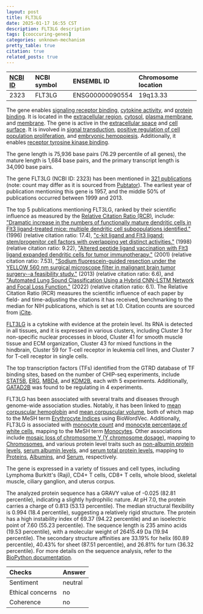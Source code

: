```yaml
---
layout: post
title: FLT3LG
date: 2025-01-17 16:55 CST
description: FLT3LG description
tags: [cooccuring-genes]
categories: unknown-mechanism
pretty_table: true
citation: true
related_posts: true
---
```




| [NCBI ID](https://www.ncbi.nlm.nih.gov/gene/2323) | NCBI symbol | ENSEMBL ID | Chromosome location |
| :-------- | :------- | :-------- | :------- |
| 2323  | FLT3LG | ENSG00000090554 | 19q13.33 |



The gene enables [signaling receptor binding](https://amigo.geneontology.org/amigo/term/GO:0005102), [cytokine activity](https://amigo.geneontology.org/amigo/term/GO:0005125), and [protein binding](https://amigo.geneontology.org/amigo/term/GO:0005515). It is located in the [extracellular region](https://amigo.geneontology.org/amigo/term/GO:0005576), [cytosol](https://amigo.geneontology.org/amigo/term/GO:0005829), [plasma membrane](https://amigo.geneontology.org/amigo/term/GO:0005886), and [membrane](https://amigo.geneontology.org/amigo/term/GO:0016020). The gene is active in the [extracellular space](https://amigo.geneontology.org/amigo/term/GO:0005615) and [cell surface](https://amigo.geneontology.org/amigo/term/GO:0009986). It is involved in [signal transduction](https://amigo.geneontology.org/amigo/term/GO:0007165), [positive regulation of cell population proliferation](https://amigo.geneontology.org/amigo/term/GO:0008284), and [embryonic hemopoiesis](https://amigo.geneontology.org/amigo/term/GO:0035162). Additionally, it enables [receptor tyrosine kinase binding](https://amigo.geneontology.org/amigo/term/GO:0030971).


The gene length is 75,936 base pairs (76.29 percentile of all genes), the mature length is 1,684 base pairs, and the primary transcript length is 34,090 base pairs.


The gene FLT3LG (NCBI ID: 2323) has been mentioned in [321 publications](https://pubmed.ncbi.nlm.nih.gov/?term=%22FLT3LG%22) (note: count may differ as it is sourced from [Pubtator](https://academic.oup.com/nar/article/47/W1/W587/5494727)). The earliest year of publication mentioning this gene is 1957, and the middle 50% of publications occurred between 1999 and 2013.


The top 5 publications mentioning FLT3LG, ranked by their scientific influence as measured by the [Relative Citation Ratio (RCR)](https://journals.plos.org/plosbiology/article?id=10.1371/journal.pbio.1002541), include: ["Dramatic increase in the numbers of functionally mature dendritic cells in Flt3 ligand-treated mice: multiple dendritic cell subpopulations identified."](https://pubmed.ncbi.nlm.nih.gov/8920882) (1996) (relative citation ratio: 17.4), ["c-kit ligand and Flt3 ligand: stem/progenitor cell factors with overlapping yet distinct activities."](https://pubmed.ncbi.nlm.nih.gov/9454740) (1998) (relative citation ratio: 9.22), ["Altered peptide ligand vaccination with Flt3 ligand expanded dendritic cells for tumor immunotherapy."](https://pubmed.ncbi.nlm.nih.gov/11427731) (2001) (relative citation ratio: 7.53), ["Sodium fluorescein-guided resection under the YELLOW 560 nm surgical microscope filter in malignant brain tumor surgery--a feasibility study."](https://pubmed.ncbi.nlm.nih.gov/23430234) (2013) (relative citation ratio: 6.6), and ["Automated Lung Sound Classification Using a Hybrid CNN-LSTM Network and Focal Loss Function."](https://pubmed.ncbi.nlm.nih.gov/35161977) (2022) (relative citation ratio: 6.1). The Relative Citation Ratio (RCR) measures the scientific influence of each paper by field- and time-adjusting the citations it has received, benchmarking to the median for NIH publications, which is set at 1.0. Citation counts are sourced from [iCite](https://icite.od.nih.gov).


[FLT3LG](https://www.proteinatlas.org/ENSG00000090554-FLT3LG) is a cytokine with evidence at the protein level. Its RNA is detected in all tissues, and it is expressed in various clusters, including Cluster 3 for non-specific nuclear processes in blood, Cluster 41 for smooth muscle tissue and ECM organization, Cluster 43 for mixed functions in the hindbrain, Cluster 59 for T-cell receptor in leukemia cell lines, and Cluster 7 for T-cell receptor in single cells.


The top transcription factors (TFs) identified from the GTRD database of TF binding sites, based on the number of CHIP-seq experiments, include [STAT5B](https://www.ncbi.nlm.nih.gov/gene/6777), [ERG](https://www.ncbi.nlm.nih.gov/gene/2078), [MBD4](https://www.ncbi.nlm.nih.gov/gene/8930), and [KDM2B](https://www.ncbi.nlm.nih.gov/gene/84678), each with 5 experiments. Additionally, [GATAD2B](https://www.ncbi.nlm.nih.gov/gene/57459) was found to be regulating in 4 experiments.




FLT3LG has been associated with several traits and diseases through genome-wide association studies. Notably, it has been linked to [mean corpuscular hemoglobin](https://pubmed.ncbi.nlm.nih.gov/34594039) and [mean corpuscular volume](https://pubmed.ncbi.nlm.nih.gov/34594039), both of which map to the MeSH term [Erythrocyte Indices](https://meshb.nlm.nih.gov/record/ui?ui=D004909) using BioWordVec. Additionally, FLT3LG is associated with [monocyte count](https://pubmed.ncbi.nlm.nih.gov/32888493) and [monocyte percentage of white cells](https://pubmed.ncbi.nlm.nih.gov/32888494), mapping to the MeSH term [Monocytes](https://meshb.nlm.nih.gov/record/ui?ui=D009000). Other associations include [mosaic loss of chromosome Y (Y chromosome dosage)](https://pubmed.ncbi.nlm.nih.gov/31624269), mapping to [Chromosomes](https://meshb.nlm.nih.gov/record/ui?ui=D002875), and various protein level traits such as [non-albumin protein levels](https://pubmed.ncbi.nlm.nih.gov/33462484), [serum albumin levels](https://pubmed.ncbi.nlm.nih.gov/33462484), and [serum total protein levels](https://pubmed.ncbi.nlm.nih.gov/33462484), mapping to [Proteins](https://meshb.nlm.nih.gov/record/ui?ui=D011506), [Albumins](https://meshb.nlm.nih.gov/record/ui?ui=D000418), and [Serum](https://meshb.nlm.nih.gov/record/ui?ui=D044967), respectively.


The gene is expressed in a variety of tissues and cell types, including Lymphoma Burkitt's (Raji), CD4+ T cells, CD8+ T cells, whole blood, skeletal muscle, ciliary ganglion, and uterus corpus.




The analyzed protein sequence has a GRAVY value of -0.025 (82.81 percentile), indicating a slightly hydrophilic nature. At pH 7.0, the protein carries a charge of 0.813 (53.13 percentile). The median structural flexibility is 0.994 (18.4 percentile), suggesting a relatively rigid structure. The protein has a high instability index of 69.37 (94.22 percentile) and an isoelectric point of 7.60 (55.23 percentile). The sequence length is 235 amino acids (19.53 percentile), with a molecular weight of 26415.49 Da (19.94 percentile). The secondary structure affinities are 33.19% for helix (60.89 percentile), 40.43% for sheet (87.51 percentile), and 26.81% for turn (36.32 percentile). For more details on the sequence analysis, refer to the [BioPython documentation](https://biopython.org/docs/1.75/api/Bio.SeqUtils.ProtParam.html).





| Checks    | Answer |
| :-------- | :------- |
| Sentiment  | neutral   |
| Ethical concerns | no     |
| Coherence    | no    |
